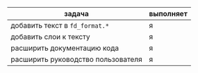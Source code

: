 задача                                 | выполняет
---------------------------------------|---------- 
добавить текст в `fd_format.*`         | я 
добавить слои к тексту                 | я
расширить документацию кода            | я
расширить руководство пользователя     | я
